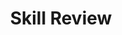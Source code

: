 ---
title: Skill Review

source:
- title: Common Core Basics
  subject: Social Studies
  chapter: 1
  toc_type: Lesson Review
  toc_number: 1.2
  pages: 26 - 31

questions:
  - number: 1
    text: Which statement about the 40 years after the Constitution was passed is best supported by the graph?
    choice:
      - option: A
        text: More amendments were adopted in that time period than in any other time period.
      - option: B
        text: No amendments were adopted during that time period.
      - option: C
        text: Fewer amendments were adopted in that time period than in any other time period.
      - option: D
        text: The early 1800s represent a time of great changes.
    answer:
      - option: B
        text: 
  - excerpt: 2
    text: >
      Until 1933, presidents were inaugurated in March following the November election of the previous year. In 1932, Franklin Delano Roosevelt was elected president. The outgoing president, Herbert Hoover, was blamed for the economic troubles of the Great Depression. About 25 percent of the nation's people were out of work, and the situation did not improve during the four months following the election. The new president had no authority to resolve the financial crisis. To avoid the problems that occurred with a powerless president, the Twentieth Amendment to the Constitution moved Inauguration Day to January 20. Congressional sessions were to begin on January 3 so that Congress could have drafts of new laws ready for the incoming president.
  - number: 2
    text: Write a paraphrase for the paragraph.
    choice:
    choice:
      - option: blank
        text: 
    answer:
      - option: 
        text: example answer
        
layout: cc_review
---